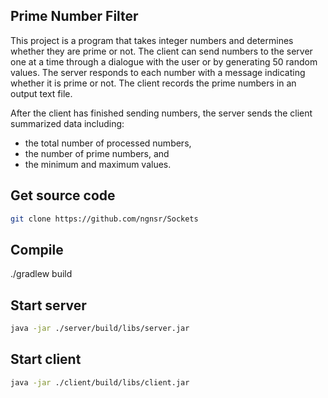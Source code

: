 ## Prime Number Filter
This project is a program that takes integer numbers and determines whether they are prime or not. The client can send numbers to the server one at a time through a dialogue with the user or by generating 50 random values. The server responds to each number with a message indicating whether it is prime or not. The client records the prime numbers in an output text file.

After the client has finished sending numbers, the server sends the client summarized data including:

- the total number of processed numbers,
- the number of prime numbers, and
- the minimum and maximum values.

## Get source code

````bash
git clone https://github.com/ngnsr/Sockets
````

## Compile
./gradlew build

## Start server

````bash
java -jar ./server/build/libs/server.jar
````

## Start client

````bash
java -jar ./client/build/libs/client.jar
````
